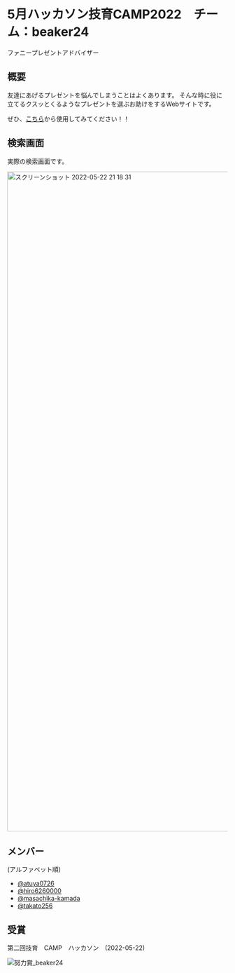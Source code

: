 # 5月ハッカソン技育CAMP2022　チーム：beaker24

ファニープレゼントアドバイザー

## 概要

友達にあげるプレゼントを悩んでしまうことはよくあります。
そんな時に役に立てるクスッとくるようなプレゼントを選ぶお助けをするWebサイトです。

ぜひ、[こちら](https://share.streamlit.io/hiro6260000/beaker24/main/app.py)から使用してみてください！！

## 検索画面

実際の検索画面です。

<img width="1506" alt="スクリーンショット 2022-05-22 21 18 31" src="https://user-images.githubusercontent.com/86338341/169694739-f04d6516-5535-45ce-867a-48eb258108bc.png">

## メンバー

(アルファベット順)

- [@atuya0726](https://github.com/atuya0726)
- [@hiro6260000](https://github.com/hiro6260000)
- [@masachika-kamada](https://github.com/masachika-kamada)
- [@takato256](https://github.com/takato256)

## 受賞

第二回技育　CAMP　ハッカソン　(2022-05-22)

![努力賞_beaker24](https://user-images.githubusercontent.com/86338341/169694651-2a563f5b-5b55-4549-866c-86a039fa5085.png)
